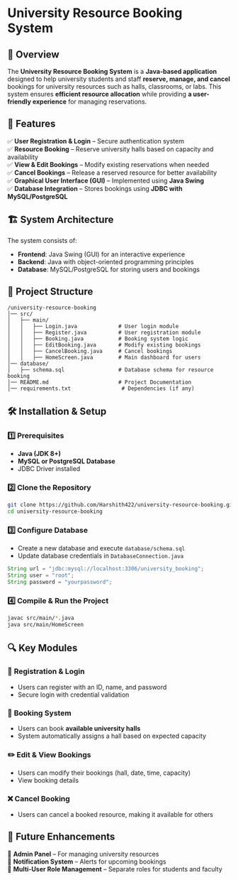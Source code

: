 # University Resource Booking System

## 📌 Overview  
The **University Resource Booking System** is a **Java-based application** designed to help university students and staff **reserve, manage, and cancel** bookings for university resources such as halls, classrooms, or labs. This system ensures **efficient resource allocation** while providing **a user-friendly experience** for managing reservations.

## 🚀 Features  
✅ **User Registration & Login** – Secure authentication system  
✅ **Resource Booking** – Reserve university halls based on capacity and availability  
✅ **View & Edit Bookings** – Modify existing reservations when needed  
✅ **Cancel Bookings** – Release a reserved resource for better availability  
✅ **Graphical User Interface (GUI)** – Implemented using **Java Swing**  
✅ **Database Integration** – Stores bookings using **JDBC with MySQL/PostgreSQL**  

## 🏗️ System Architecture  
The system consists of:  
- **Frontend**: Java Swing (GUI) for an interactive experience  
- **Backend**: Java with object-oriented programming principles  
- **Database**: MySQL/PostgreSQL for storing users and bookings  

## 📜 Project Structure  
```
/university-resource-booking
│── src/
│   ├── main/
│   │   ├── Login.java             # User login module
│   │   ├── Register.java          # User registration module
│   │   ├── Booking.java           # Booking system logic
│   │   ├── EditBooking.java       # Modify existing bookings
│   │   ├── CancelBooking.java     # Cancel bookings
│   │   ├── HomeScreen.java        # Main dashboard for users
│── database/
│   ├── schema.sql                 # Database schema for resource booking
│── README.md                      # Project Documentation
│── requirements.txt                # Dependencies (if any)
```

## 🛠️ Installation & Setup  

### 1️⃣ Prerequisites  
- **Java (JDK 8+)**  
- **MySQL or PostgreSQL Database**  
- JDBC Driver installed  

### 2️⃣ Clone the Repository  
```bash
git clone https://github.com/Harshith422/university-resource-booking.git
cd university-resource-booking
```

### 3️⃣ Configure Database  
- Create a new database and execute `database/schema.sql`  
- Update database credentials in `DatabaseConnection.java`  
```java
String url = "jdbc:mysql://localhost:3306/university_booking";
String user = "root";
String password = "yourpassword";
```

### 4️⃣ Compile & Run the Project  
```bash
javac src/main/*.java
java src/main/HomeScreen
```

## 🔍 Key Modules  

### 🔑 **Registration & Login**  
- Users can register with an ID, name, and password  
- Secure login with credential validation  

### 📅 **Booking System**  
- Users can book **available university halls**  
- System automatically assigns a hall based on expected capacity  

### ✏️ **Edit & View Bookings**  
- Users can modify their bookings (hall, date, time, capacity)  
- View booking details  

### ❌ **Cancel Booking**  
- Users can cancel a booked resource, making it available for others  

## 📄 Future Enhancements  
🔹 **Admin Panel** – For managing university resources  
🔹 **Notification System** – Alerts for upcoming bookings  
🔹 **Multi-User Role Management** – Separate roles for students and faculty  
